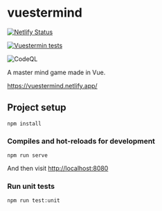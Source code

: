# vuestermind

[![Netlify Status](https://api.netlify.com/api/v1/badges/970bb13e-0fd0-4047-b72f-250fe3456255/deploy-status)](https://app.netlify.com/sites/vuestermind/deploys)

[![Vuestermin tests](https://github.com/carlotm/vuestermind/actions/workflows/unit-tests.yml/badge.svg)](https://github.com/carlotm/vuestermind/actions/workflows/unit-tests.yml)

![CodeQL](https://github.com/carlotm/vuestermind/workflows/CodeQL/badge.svg)

A master mind game made in Vue.

https://vuestermind.netlify.app/

## Project setup
```
npm install
```

### Compiles and hot-reloads for development
```
npm run serve
```

And then visit [http://localhost:8080](http://localhost:8080)

### Run unit tests
```
npm run test:unit
```

